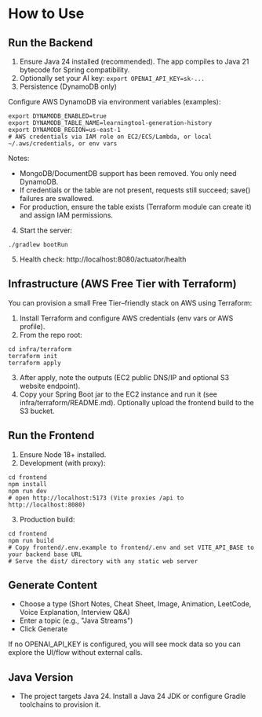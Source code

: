 # How to Use

## Run the Backend
1. Ensure Java 24 installed (recommended). The app compiles to Java 21 bytecode for Spring compatibility.
2. Optionally set your AI key: `export OPENAI_API_KEY=sk-...`
3. Persistence (DynamoDB only)

Configure AWS DynamoDB via environment variables (examples):
```
export DYNAMODB_ENABLED=true
export DYNAMODB_TABLE_NAME=learningtool-generation-history
export DYNAMODB_REGION=us-east-1
# AWS credentials via IAM role on EC2/ECS/Lambda, or local ~/.aws/credentials, or env vars
```
Notes:
- MongoDB/DocumentDB support has been removed. You only need DynamoDB.
- If credentials or the table are not present, requests still succeed; save() failures are swallowed.
- For production, ensure the table exists (Terraform module can create it) and assign IAM permissions.

4. Start the server:
```
./gradlew bootRun
```
5. Health check: http://localhost:8080/actuator/health

## Infrastructure (AWS Free Tier with Terraform)
You can provision a small Free Tier–friendly stack on AWS using Terraform:

1. Install Terraform and configure AWS credentials (env vars or AWS profile).
2. From the repo root:
```
cd infra/terraform
terraform init
terraform apply
```
3. After apply, note the outputs (EC2 public DNS/IP and optional S3 website endpoint).
4. Copy your Spring Boot jar to the EC2 instance and run it (see infra/terraform/README.md). Optionally upload the frontend build to the S3 bucket.

## Run the Frontend
1. Ensure Node 18+ installed.
2. Development (with proxy):
```
cd frontend
npm install
npm run dev
# open http://localhost:5173 (Vite proxies /api to http://localhost:8080)
```
3. Production build:
```
cd frontend
npm run build
# Copy frontend/.env.example to frontend/.env and set VITE_API_BASE to your backend base URL
# Serve the dist/ directory with any static web server
```

## Generate Content
- Choose a type (Short Notes, Cheat Sheet, Image, Animation, LeetCode, Voice Explanation, Interview Q&A)
- Enter a topic (e.g., "Java Streams")
- Click Generate

If no OPENAI_API_KEY is configured, you will see mock data so you can explore the UI/flow without external calls.

## Java Version
- The project targets Java 24. Install a Java 24 JDK or configure Gradle toolchains to provision it.
